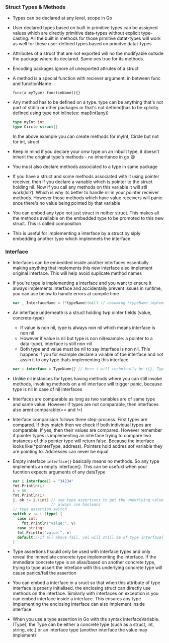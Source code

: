 ### Struct Types & Methods
- Types can be declared at any level, scope in Go
- User declared types based on built in primitive types can be assigned values which are directly primitive data-types without explicit type-casting. All the built in methods for those prmitive datat-types will work as well for these user-defined types based on primitve datat-types

- Attributes of a struct that are not exported will no tbe modifyable outside the package where its declared. Same oes true for its methods. 
- Encoding packages ignore all unexported attrutes of a struct
- A method is a special function with reciever argument. in between func and functionName   
  ```
  func(a myType) functinName(){}
  ```
- Any method has to be defined on a type. type can be anything that's not part of stdlib or other packages or that's not defined(has to be xplicity defined using type not inline(ex: map[int]any))
  ```go
  type myInt int
  type Circle struct{}
  ```
  In the above example you can create methods for myInt, Circle but not for int, struct
- Keep in mind if you declare your onw type on an inbuilt type, it doesn't inherit the original type's methods - no inheritance in go 😄
- You must also declare methods associated to a type in same package
- If you have a struct and some methods associated with it using pointer receiver, then if you declare a variable which is pointer to the struct holding nil. Now if you call any methods on this variable it will stll work(lol?). Which is why its better to handle nil in your pointer receiver methods. However those methods which have value receivers will panic snce there's no value being pointed by that variable

- You can embed any type not just struct in nother struct. This makes all the methods available on the embedded type to be promoted to this new struct. This is called composition
- This is useful for implementing a interface by a struct by siply embedding another type which implemnets the interface

### Interface
- Interfaces can be embedded inside another interfaces essentially making anything that implements this new interface also implement original interface. This will help avoid suplicate method names
- If you're type is implementing a interface and you want to ensure it always implements interface and accidentally prevent issues in runtime, you can use below to handle errors at compile time   
  ```go
  var _ InterfaceName = (*typeName)(nil) // assuming *typeName implements interface
  ```
- An interface underneath is a struct holding twp ointer fields (value, concrete-type) 
  - If value is non nil, type is always non nil which means interface is non nil
  - However if value is nil but type is non nil(example: a pointer to a data-type), interface is still non-nil
  - Both type and value must be nil to say interface is non nil. This happens if you for example declare a vaiable of tpe interface and not assin it to any type thats implementing this interface
  ```go
  var i interface = TypeName{} // Here i will technically be ({}, TypeName)
  ```
- Unlike nil instances for types having methods where you can still invoke methods, invoking methods on a nil interface will trigger panic, because type is nil in case of nil interfaces
- Interfaces are comparable as long as two variables are of same type and same value. However if types are not comparable, then interfaces also arent comparable(== and !=)
- Interface comparision follows three step-process. First types are compared. If they match then we check if both individual types are comparable. If yes, then their values are compared. However remember if pointer types is implementing an interface trying to compare two instances of this pointer type will return false. Because the interface looks like(*pointerType, address). Pointers hold addres sof variable they are pointing to. Addresses can never be equal
- Empty interface `interface{}` basically means no methods. So any type implements an empty interface{}. This can be usefukl when your fucntion expects arguments of any dataType
  ```go
  var i interface{} = "34234"
  fmt.Println(i)
  i = 56
  fmt.Println(i)
  j, ok := i.(int) // use type assertions to get the underlying value if interface is of type .(type)
                   // always use booleans
  // type assertion switch
  switch v := i.(type) {
    case int:
      fmt.Println("value:", v)
    case string:
    fmt.Println("value:", v)
    default://if all above fail, val will still be of type interface{}
  }
  ```
- Type assertions hsould only be used with interface types and only reveal the immediate concrete type implementing the interface. If the immediate concrete type is an alias/based on another concrete type, trying to type assert the intreface with this underlying concrete type will cause panics/fail the assertion

- You can embed a interface in a sruct so that when this attribute of type interface is prperly initialised, the enclosing struct can directly use methods on the interface. Similarly with interfaces on exception is you can embed interface inside a interface. This ensures any type implementing the enclosing interface can also implement inside interface
- When you use a type assertion in Go with the syntax interfaceVariable.(Type), the Type can be either a concrete type (such as a struct, int, string, etc.) or an interface type (another interface the value may implement)